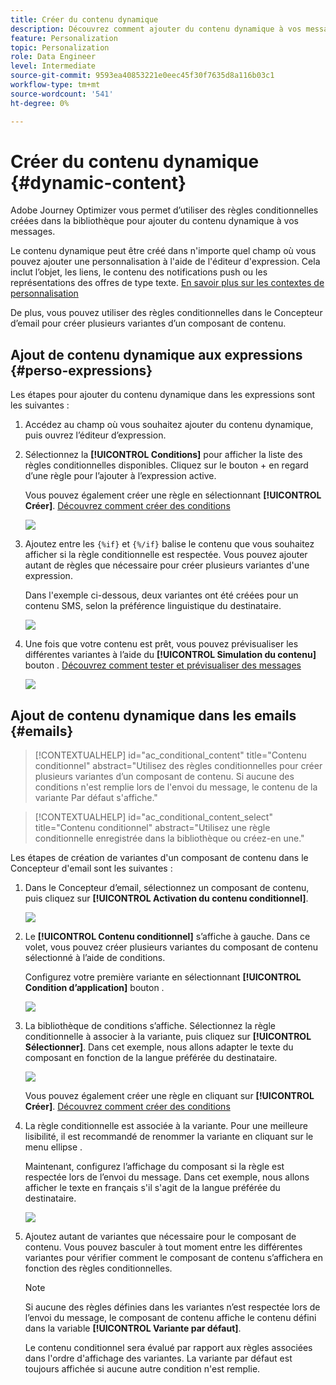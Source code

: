 ```yaml
---
title: Créer du contenu dynamique
description: Découvrez comment ajouter du contenu dynamique à vos messages.
feature: Personalization
topic: Personalization
role: Data Engineer
level: Intermediate
source-git-commit: 9593ea40853221e0eec45f30f7635d8a116b03c1
workflow-type: tm+mt
source-wordcount: '541'
ht-degree: 0%

---
```



# Créer du contenu dynamique {#dynamic-content}

Adobe Journey Optimizer vous permet d’utiliser des règles conditionnelles créées dans la bibliothèque pour ajouter du contenu dynamique à vos messages.

Le contenu dynamique peut être créé dans n&#39;importe quel champ où vous pouvez ajouter une personnalisation à l&#39;aide de l&#39;éditeur d&#39;expression. Cela inclut l’objet, les liens, le contenu des notifications push ou les représentations des offres de type texte. [En savoir plus sur les contextes de personnalisation](personalization-contexts.md)

De plus, vous pouvez utiliser des règles conditionnelles dans le Concepteur d’email pour créer plusieurs variantes d’un composant de contenu.

## Ajout de contenu dynamique aux expressions {#perso-expressions}

Les étapes pour ajouter du contenu dynamique dans les expressions sont les suivantes :

1. Accédez au champ où vous souhaitez ajouter du contenu dynamique, puis ouvrez l’éditeur d’expression.

1. Sélectionnez la **[!UICONTROL Conditions]** pour afficher la liste des règles conditionnelles disponibles. Cliquez sur le bouton + en regard d’une règle pour l’ajouter à l’expression active.

   Vous pouvez également créer une règle en sélectionnant **[!UICONTROL Créer]**. [Découvrez comment créer des conditions](create-conditions.md)

   ![](assets/conditions-expression.png)

1. Ajoutez entre les `{%if}` et `{%/if}` balise le contenu que vous souhaitez afficher si la règle conditionnelle est respectée. Vous pouvez ajouter autant de règles que nécessaire pour créer plusieurs variantes d&#39;une expression.

   Dans l&#39;exemple ci-dessous, deux variantes ont été créées pour un contenu SMS, selon la préférence linguistique du destinataire.

   ![](assets/conditions-language-sample.png)

1. Une fois que votre contenu est prêt, vous pouvez prévisualiser les différentes variantes à l’aide du **[!UICONTROL Simulation du contenu]** bouton . [Découvrez comment tester et prévisualiser des messages](../design/preview.md)

   ![](assets/conditions-preview.png)

## Ajout de contenu dynamique dans les emails {#emails}

>[!CONTEXTUALHELP]
>id="ac_conditional_content"
>title="Contenu conditionnel"
>abstract="Utilisez des règles conditionnelles pour créer plusieurs variantes d’un composant de contenu. Si aucune des conditions n&#39;est remplie lors de l&#39;envoi du message, le contenu de la variante Par défaut s&#39;affiche."

>[!CONTEXTUALHELP]
>id="ac_conditional_content_select"
>title="Contenu conditionnel"
>abstract="Utilisez une règle conditionnelle enregistrée dans la bibliothèque ou créez-en une."

Les étapes de création de variantes d&#39;un composant de contenu dans le Concepteur d&#39;email sont les suivantes :

1. Dans le Concepteur d’email, sélectionnez un composant de contenu, puis cliquez sur **[!UICONTROL Activation du contenu conditionnel]**.

   ![](assets/conditions-enable-conditional.png)

1. Le **[!UICONTROL Contenu conditionnel]** s’affiche à gauche. Dans ce volet, vous pouvez créer plusieurs variantes du composant de contenu sélectionné à l’aide de conditions.

   Configurez votre première variante en sélectionnant **[!UICONTROL Condition d’application]** bouton .

   ![](assets/conditions-apply.png)

1. La bibliothèque de conditions s’affiche. Sélectionnez la règle conditionnelle à associer à la variante, puis cliquez sur **[!UICONTROL Sélectionner]**. Dans cet exemple, nous allons adapter le texte du composant en fonction de la langue préférée du destinataire.

   ![](assets/conditions-select.png)

   Vous pouvez également créer une règle en cliquant sur **[!UICONTROL Créer]**. [Découvrez comment créer des conditions](create-conditions.md)

1. La règle conditionnelle est associée à la variante. Pour une meilleure lisibilité, il est recommandé de renommer la variante en cliquant sur le menu ellipse .

   Maintenant, configurez l’affichage du composant si la règle est respectée lors de l’envoi du message. Dans cet exemple, nous allons afficher le texte en français s&#39;il s&#39;agit de la langue préférée du destinataire.

   ![](assets/conditions-design.png)

1. Ajoutez autant de variantes que nécessaire pour le composant de contenu. Vous pouvez basculer à tout moment entre les différentes variantes pour vérifier comment le composant de contenu s’affichera en fonction des règles conditionnelles.

   >[!NOTE]
   >Si aucune des règles définies dans les variantes n’est respectée lors de l’envoi du message, le composant de contenu affiche le contenu défini dans la variable **[!UICONTROL Variante par défaut]**.
   >
   >Le contenu conditionnel sera évalué par rapport aux règles associées dans l&#39;ordre d&#39;affichage des variantes. La variante par défaut est toujours affichée si aucune autre condition n&#39;est remplie.
